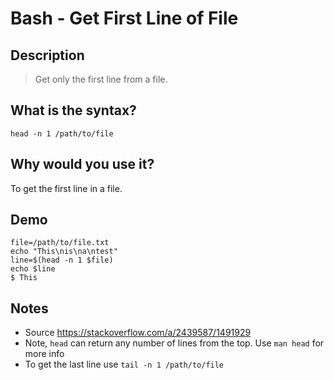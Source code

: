 # Bash - Get First Line of File<a name='bash_-_get_first_line_of_file.md'></a>

## Description

> Get only the first line from a file.

## What is the syntax?

`head -n 1 /path/to/file`

## Why would you use it?

To get the first line in a file.

## Demo

```
file=/path/to/file.txt
echo "This\nis\na\ntest"
line=$(head -n 1 $file)
echo $line
$ This
```

## Notes

* Source https://stackoverflow.com/a/2439587/1491929
* Note, `head` can return any number of lines from the top. Use `man head` for more info
* To get the last line use `tail -n 1 /path/to/file` 
